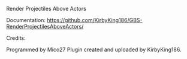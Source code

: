 Render Projectiles Above Actors

Documentation: https://github.com/KirbyKing186/GBS-RenderProjectilesAboveActors/


Credits:

Programmed by Mico27
Plugin created and uploaded by KirbyKing186.